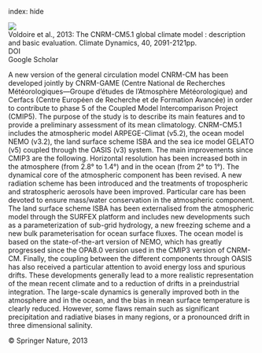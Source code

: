index: hide

<div class="Citation">
    <div class="Citation-thumb CitationThumb-linked"  data-href="https://doi.org/10.1007/s00382-011-1259-y">
      <img src="https://static.claimspace.cloud/climate-study-static/refs/thumbs/9/Voldoire_et_al_2013-thumb.png" />
    </div>

  <div class="Citation-body">
    <div class="Citation-text">Voldoire et al., 2013: The CNRM-CM5.1 global climate model : description and basic evaluation. <span class="Article-journal">Climate Dynamics, </span><span class="Article-volume">40, </span>2091-2121pp.</div>
    <div class="Citation-links">
      <div class="CitationLink" data-href="https://doi.org/10.1007/s00382-011-1259-y">
        <div class="CitationLink-icon CitationLink-Doi"></div>
        <div class="CitationLink-text">DOI</div>
      </div>
      <div class="CitationLink" data-href="https://scholar.google.com/scholar?q=10.1007/s00382-011-1259-y">
        <div class="CitationLink-icon CitationLink-Scholar"></div>
        <div class="CitationLink-text">Google Scholar</div>
      </div>
    </div>
  </div>
</div>

A new version of the general circulation model CNRM-CM has been developed jointly by CNRM-GAME (Centre National de Recherches Météorologiques—Groupe d’études de l’Atmosphère Météorologique) and Cerfacs (Centre Européen de Recherche et de Formation Avancée) in order to contribute to phase 5 of the Coupled Model Intercomparison Project (CMIP5). The purpose of the study is to describe its main features and to provide a preliminary assessment of its mean climatology. CNRM-CM5.1 includes the atmospheric model ARPEGE-Climat (v5.2), the ocean model NEMO (v3.2), the land surface scheme ISBA and the sea ice model GELATO (v5) coupled through the OASIS (v3) system. The main improvements since CMIP3 are the following. Horizontal resolution has been increased both in the atmosphere (from 2.8° to 1.4°) and in the ocean (from 2° to 1°). The dynamical core of the atmospheric component has been revised. A new radiation scheme has been introduced and the treatments of tropospheric and stratospheric aerosols have been improved. Particular care has been devoted to ensure mass/water conservation in the atmospheric component. The land surface scheme ISBA has been externalised from the atmospheric model through the SURFEX platform and includes new developments such as a parameterization of sub-grid hydrology, a new freezing scheme and a new bulk parameterisation for ocean surface fluxes. The ocean model is based on the state-of-the-art version of NEMO, which has greatly progressed since the OPA8.0 version used in the CMIP3 version of CNRM-CM. Finally, the coupling between the different components through OASIS has also received a particular attention to avoid energy loss and spurious drifts. These developments generally lead to a more realistic representation of the mean recent climate and to a reduction of drifts in a preindustrial integration. The large-scale dynamics is generally improved both in the atmosphere and in the ocean, and the bias in mean surface temperature is clearly reduced. However, some flaws remain such as significant precipitation and radiative biases in many regions, or a pronounced drift in three dimensional salinity.

<div class="Citation-copy">
&copy; Springer Nature, 2013
</div>